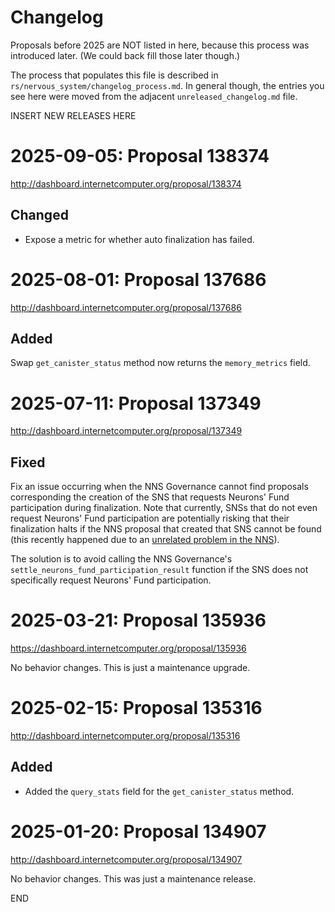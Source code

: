 # Changelog

Proposals before 2025 are NOT listed in here, because this process was
introduced later. (We could back fill those later though.)

The process that populates this file is described in
`rs/nervous_system/changelog_process.md`. In general though, the entries you see
here were moved from the adjacent `unreleased_changelog.md` file.


INSERT NEW RELEASES HERE


# 2025-09-05: Proposal 138374

http://dashboard.internetcomputer.org/proposal/138374

## Changed

* Expose a metric for whether auto finalization has failed.


# 2025-08-01: Proposal 137686

http://dashboard.internetcomputer.org/proposal/137686

## Added

Swap `get_canister_status` method now returns the `memory_metrics` field.


# 2025-07-11: Proposal 137349

http://dashboard.internetcomputer.org/proposal/137349

## Fixed

Fix an issue occurring when the NNS Governance cannot find proposals corresponding the creation
of the SNS that requests Neurons' Fund participation during finalization. Note that currently,
SNSs that do not even request Neurons' Fund participation are potentially risking that their
finalization halts if the NNS proposal that created that SNS cannot be found (this recently
happened due to an
[unrelated problem in the NNS](https://forum.dfinity.org/t/nns-governance-bug-in-proposal-136693/48224)).

The solution is to avoid calling the NNS Governance's `settle_neurons_fund_participation_result`
function if the SNS does not specifically request Neurons' Fund participation.


# 2025-03-21: Proposal 135936

https://dashboard.internetcomputer.org/proposal/135936

No behavior changes. This is just a maintenance upgrade.


# 2025-02-15: Proposal 135316

http://dashboard.internetcomputer.org/proposal/135316

## Added

* Added the `query_stats` field for the `get_canister_status` method.


# 2025-01-20: Proposal 134907

http://dashboard.internetcomputer.org/proposal/134907

No behavior changes. This was just a maintenance release.


END
